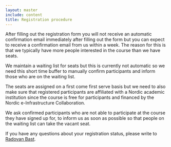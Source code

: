 ```yaml
---
layout: master
include: content
title: Registration procedure
---
```


After filling out the registration form you will not receive an automatic
confirmation email immediately after filling out the form but you can expect to
receive a confirmation email from us within a week. The reason for this is
that we typically have more people interested in the course than we have seats.

We maintain a waiting list for seats but this is currently not automatic so we
need this short time buffer to manually confirm participants and inform those who
are on the waiting list.

The seats are assigned on a first come first serve basis but we need to also
make sure that registered participants are affiliated with a Nordic academic
institution since the course is free for participants and financed by the
Nordic e-Infrastructure Collaboration.

We ask confirmed participants who are not able to participate at the course
they have signed up for, to inform us as soon as possible so that people on the
waiting list can take the vacant seat.

If you have any questions about your registration status, please write to
[Radovan Bast](mailto:radovan.bast@uit.no).

